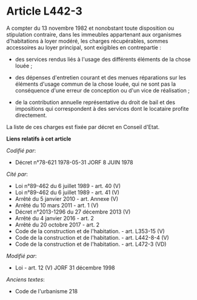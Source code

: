 # Article L442-3

A compter du 13 novembre 1982 et nonobstant toute disposition ou stipulation contraire, dans les immeubles appartenant aux
organismes d'habitations à loyer modéré, les charges récupérables, sommes accessoires au loyer principal, sont exigibles en
contrepartie :

- des services rendus liés à l'usage des différents éléments de la chose louée ;

- des dépenses d'entretien courant et des menues réparations sur les éléments d'usage commun de la chose louée, qui ne sont
pas la conséquence d'une erreur de conception ou d'un vice de réalisation ;

- de la contribution annuelle représentative du droit de bail et des impositions qui correspondent à des services dont le
locataire profite directement.

La liste de ces charges est fixée par décret en Conseil d'Etat.

**Liens relatifs à cet article**

_Codifié par_:

  - Décret n°78-621 1978-05-31 JORF 8 JUIN 1978

_Cité par_:

  - Loi n°89-462 du 6 juillet 1989 - art. 40 (V)
  - Loi n°89-462 du 6 juillet 1989 - art. 41 (V)
  - Arrêté du 5 janvier 2010 - art. Annexe (V)
  - Arrêté du 10 mars 2011 - art. 1 (V)
  - Décret n°2013-1296 du 27 décembre 2013 (V)
  - Arrêté du 4 janvier 2016 - art. 2
  - Arrêté du 20 octobre 2017 - art. 2
  - Code de la construction et de l'habitation. - art. L353-15 (V)
  - Code de la construction et de l'habitation. - art. L442-8-4 (V)
  - Code de la construction et de l'habitation. - art. L472-3 (VD)

_Modifié par_:

  - Loi - art. 12 (V) JORF 31 décembre 1998

_Anciens textes_:

  - Code de l'urbanisme 218
